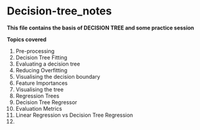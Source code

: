 # Decision-tree_notes

**This file contains the basis of DECISION TREE and some practice session**

**Topics covered**

1. Pre-processing
2. Decision Tree Fitting
3. Evaluating a decision tree
4. Reducing Overfitting
5. Visualising the decision boundary
6. Feature Importances
7. Visualising the tree
8. Regression Trees
9. Decision Tree Regressor
10. Evaluation Metrics
11. Linear Regression vs Decision Tree Regression
12. 
